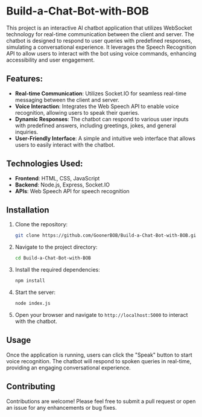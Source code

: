 # Build-a-Chat-Bot-with-BOB
This project is an interactive AI chatbot application that utilizes WebSocket technology for real-time communication between the client and server. The chatbot is designed to respond to user queries with predefined responses, simulating a conversational experience. It leverages the Speech Recognition API to allow users to interact with the bot using voice commands, enhancing accessibility and user engagement.

## Features:
- **Real-time Communication**: Utilizes Socket.IO for seamless real-time messaging between the client and server.
- **Voice Interaction**: Integrates the Web Speech API to enable voice recognition, allowing users to speak their queries.
- **Dynamic Responses**: The chatbot can respond to various user inputs with predefined answers, including greetings, jokes, and general inquiries.
- **User-Friendly Interface**: A simple and intuitive web interface that allows users to easily interact with the chatbot.

## Technologies Used:
- **Frontend**: HTML, CSS, JavaScript
- **Backend**: Node.js, Express, Socket.IO
- **APIs**: Web Speech API for speech recognition

## Installation

1. Clone the repository:
   ```bash
   git clone https://github.com/GoonerBOB/Build-a-Chat-Bot-with-BOB.git
   ```
2. Navigate to the project directory:
   ```bash
   cd Build-a-Chat-Bot-with-BOB
   ```
3. Install the required dependencies:
   ```bash
   npm install
   ```
4. Start the server:
   ```bash
   node index.js
   ```
5. Open your browser and navigate to `http://localhost:5000` to interact with the chatbot.

## Usage
Once the application is running, users can click the "Speak" button to start voice recognition. The chatbot will respond to spoken queries in real-time, providing an engaging conversational experience.

## Contributing
Contributions are welcome! Please feel free to submit a pull request or open an issue for any enhancements or bug fixes.
